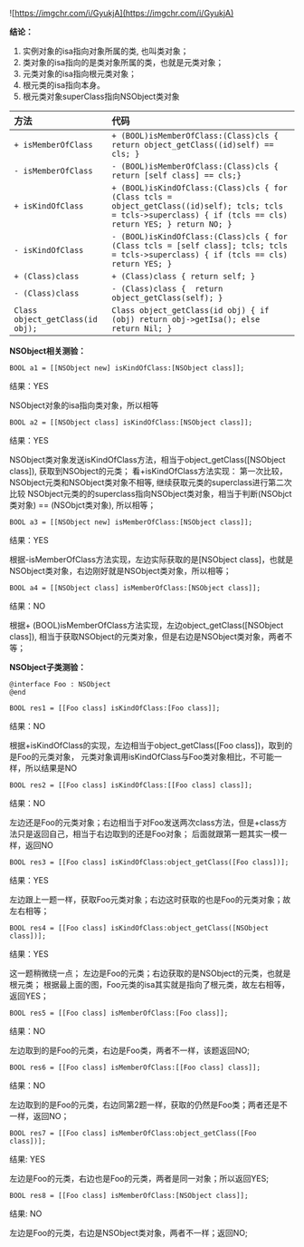 
![https://imgchr.com/i/GyukjA](https://imgchr.com/i/GyukjA)


**结论：**

1. 实例对象的isa指向对象所属的类, 也叫类对象；
2. 类对象的isa指向的是类对象所属的类，也就是元类对象；
3. 元类对象的isa指向根元类对象；
4. 根元类的isa指向本身。
5. 根元类对象superClass指向NSObject类对象


方法  | 代码
:------------- | :-------------
`+ isMemberOfClass`  | ```+ (BOOL)isMemberOfClass:(Class)cls { return object_getClass((id)self) == cls; }```
`- isMemberOfClass`|```- (BOOL)isMemberOfClass:(Class)cls { return [self class] == cls;}```
`+ isKindOfClass`|`+ (BOOL)isKindOfClass:(Class)cls { for (Class tcls = object_getClass((id)self); tcls; tcls = tcls->superclass) { if (tcls == cls) return YES; } return NO; }`
`- isKindOfClass`|`- (BOOL)isKindOfClass:(Class)cls { for (Class tcls = [self class]; tcls; tcls = tcls->superclass) { if (tcls == cls) return YES; }`
`+ (Class)class`|`+ (Class)class { return self; }`
`- (Class)class`|`- (Class)class {  return object_getClass(self); }`
`Class object_getClass(id obj);`|`Class object_getClass(id obj) { if (obj) return obj->getIsa(); else return Nil; }`

 **NSObject相关测验：**
 
```
BOOL a1 = [[NSObject new] isKindOfClass:[NSObject class]];  
```
> 
结果：YES
>  
NSObject对象的isa指向类对象，所以相等

```    
BOOL a2 = [[NSObject class] isKindOfClass:[NSObject class]];
```
>
结果：YES  
>
NSObject类对象发送isKindOfClass方法，相当于object_getClass([NSObject class]), 获取到NSObject的元类；
看+isKindOfClass方法实现：
第一次比较，NSObject元类和NSObject类对象不相等, 继续获取元类的superclass进行第二次比较
NSObject元类的的superclass指向NSObject类对象，相当于判断(NSObjct类对象) == (NSObjct类对象), 所以相等；

```
BOOL a3 = [[NSObject new] isMemberOfClass:[NSObject class]];
```
>
结果：YES  
>
根据-isMemberOfClass方法实现，左边实际获取的是[NSObject class]，也就是NSObject类对象，右边刚好就是NSObject类对象，所以相等；

```
BOOL a4 = [[NSObject class] isMemberOfClass:[NSObject class]];
```
>
结果：NO  
>
根据+ (BOOL)isMemberOfClass方法实现，左边object_getClass([NSObject class]), 相当于获取NSObject的元类对象，但是右边是NSObject类对象，两者不等；
  
    
**NSObject子类测验：**

```
@interface Foo : NSObject
@end
```
```
BOOL res1 = [[Foo class] isKindOfClass:[Foo class]];
```
>
结果：NO
>
根据+isKindOfClass的实现，左边相当于object_getClass([Foo class])，取到的是Foo的元类对象，
元类对象调用isKindOfClass与Foo类对象相比，不可能一样，所以结果是NO

```
BOOL res2 = [[Foo class] isKindOfClass:[[Foo class] class]];
```
>
结果：NO
>
左边还是Foo的元类对象；右边相当于对Foo发送两次class方法，但是+class方法只是返回自己，相当于右边取到的还是Foo对象；
后面就跟第一题其实一模一样，返回NO

```
BOOL res3 = [[Foo class] isKindOfClass:object_getClass([Foo class])];
```
>
结果：YES
>
左边跟上一题一样，获取Foo元类对象；右边这时获取的也是Foo的元类对象；故左右相等；

```
BOOL res4 = [[Foo class] isKindOfClass:object_getClass([NSObject class])];
```
>
结果：YES
>
这一题稍微绕一点；
左边是Foo的元类；右边获取的是NSObject的元类，也就是根元类；
根据最上面的图，Foo元类的isa其实就是指向了根元类，故左右相等，返回YES；

```
BOOL res5 = [[Foo class] isMemberOfClass:[Foo class]];
```
>
结果：NO
>
左边取到的是Foo的元类，右边是Foo类，两者不一样，该题返回NO;

```
BOOL res6 = [[Foo class] isMemberOfClass:[[Foo class] class]];
```
>
结果：NO
>
左边取到的是Foo的元类，右边同第2题一样，获取的仍然是Foo类；两者还是不一样，返回NO；

```
BOOL res7 = [[Foo class] isMemberOfClass:object_getClass([Foo class])];
```
>
结果: YES
>
左边是Foo的元类，右边也是Foo的元类，两者是同一对象；所以返回YES;

```
BOOL res8 = [[Foo class] isMemberOfClass:[NSObject class]];
```
>
结果: NO
>
左边是Foo的元类，右边是NSObject类对象，两者不一样；返回NO;

